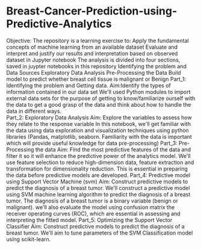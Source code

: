 # Breast-Cancer-Prediction-using-Predictive-Analytics
Objective: The repository is a learning exercise to:  Apply the fundamental concepts of machine learning from an available dataset Evaluate and interpret and justify our results and interpretation based on observed dataset in Jupyter notebook The analysis is divided into four sections, saved in juypter notebooks in this repository  Identifying the problem and Data Sources Exploratory Data Analysis Pre-Processing the Data Build model to predict whether breast cell tissue is malignant or Benign 
Part_1: Identifying the problem and Getting data. Aim:Identify the types of information contained in our data set We'll used Python modules to import external data sets for the purpose of getting to know/familiarize ourself with the data to get a good grasp of the data and think about how to handle the data in different ways.  
Part_2: Exploratory Data Analysis Aim:  Explore the variables to assess how they relate to the response variable In this notebook, we'll get familiar with the data using data exploration and visualization techniques using python libraries (Pandas, matplotlib, seaborn. Familiarity with the data is important which will provide useful knowledge for data pre-processing) 
Part_3: Pre-Processing the data Aim: Find the most predictive features of the data and filter it so it will enhance the predictive power of the analytics model. We'll use feature selection to reduce high-dimension data, feature extraction and transformation for dimensionality reduction. This is essential in preparing the data before predictive models are developed. 
Part_4: Predictive model using Support Vector Machine (svm) Aim: Construct predictive models to predict the diagnosis of a breast tumor. We'll construct a predictive model using SVM machine learning algorithm to predict the diagnosis of a breast tumor. The diagnosis of a breast tumor is a binary variable (benign or malignant). we'll also evaluate the model using confusion matrix the receiver operating curves (ROC), which are essential in assessing and interpreting the fitted model. 
Part_5: Optimizing the Support Vector Classifier Aim: Construct predictive models to predict the diagnosis of a breast tumor. We'll aim to tune parameters of the SVM Classification model using scikit-learn.
